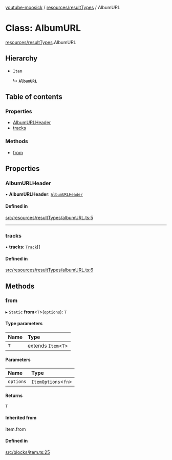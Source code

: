 [youtube-moosick](../README.md) / [resources/resultTypes](../modules/resources_resultTypes.md) / AlbumURL

# Class: AlbumURL

[resources/resultTypes](../modules/resources_resultTypes.md).AlbumURL

## Hierarchy

- `Item`

  ↳ **`AlbumURL`**

## Table of contents

### Properties

- [AlbumURLHeader](resources_resultTypes.AlbumURL.md#albumurlheader)
- [tracks](resources_resultTypes.AlbumURL.md#tracks)

### Methods

- [from](resources_resultTypes.AlbumURL.md#from)

## Properties

### AlbumURLHeader

• **AlbumURLHeader**: [`AlbumURLHeader`](resources_resultTypes.AlbumURLHeader.md)

#### Defined in

[src/resources/resultTypes/albumURL.ts:5](https://github.com/EvasiveXkiller/youtube-moosick/blob/e1b0fae/src/resources/resultTypes/albumURL.ts#L5)

___

### tracks

• **tracks**: [`Track`](resources_resultTypes.Track.md)[]

#### Defined in

[src/resources/resultTypes/albumURL.ts:6](https://github.com/EvasiveXkiller/youtube-moosick/blob/e1b0fae/src/resources/resultTypes/albumURL.ts#L6)

## Methods

### from

▸ `Static` **from**<`T`\>(`options`): `T`

#### Type parameters

| Name | Type |
| :------ | :------ |
| `T` | extends `Item`<`T`\> |

#### Parameters

| Name | Type |
| :------ | :------ |
| `options` | `ItemOptions`<`fn`\> |

#### Returns

`T`

#### Inherited from

Item.from

#### Defined in

[src/blocks/item.ts:25](https://github.com/EvasiveXkiller/youtube-moosick/blob/e1b0fae/src/blocks/item.ts#L25)
